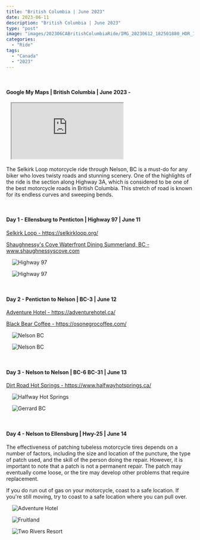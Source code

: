 ```yaml
---
title: "British Columbia | June 2023"
date: 2023-06-11
description: "British Columbia | June 2023"
type: "post"
image: "images/202306CABritishColumbiaRide/IMG_20230612_182501880_HDR_1920x1080x75.jpg"
categories: 
  - "Ride"
tags:
  - "Canada"
  - "2023"
---
```


<!-- Start ******************** MyMap01 ******************** Start -->	
<br>	
<h4>	
	Google My Maps | British Columbia | June 2023 -
</h4>	
<div class="embed-responsive embed-responsive-1by1">	
   <iframe 	
        src="https://www.google.com/maps/d/embed?mid=11oBn_qP6SPX_1KLEfuEPFAKZvYwlvOE&ehbc=2E312F"
        title=	"Google My Maps"
        loading="lazy"
    > 	
    </iframe>	
</div>
<p>
The Selkirk Loop motorcycle ride through Nelson, BC is a must-do for any biker who loves twisty roads and stunning scenery. One of the highlights of the ride is the section along Highway 3A, which is considered to be one of the best motorcycle roads in British Columbia. This stretch of road is known for its endless curves and sweeping bends.
</p>
<!-- End ******************** MyMap01 ******************* End -->
<!-- Start ******************** Item01 ******************** Start -->	
<br>	
<h4>	
	Day 1 - Ellensburg to Penticton | Highway 97 | June 11
</h4>	
<p>	
  <a 
    href=https://selkirkloop.org/
    target="_blank">	
    Selkirk Loop - https://selkirkloop.org/
  </a>
</p>
<p>	
  <a 
    href=www.shaughnessyscove.com
    target="_blank">	
    Shaughnessy's Cove Waterfront Dining Summerland, BC - www.shaughnessyscove.com
  </a>
</p>
<p>	
    <img 	
      src=	"/images/202306CABritishColumbiaRide/IMG_20230611_155119083_HDR_1920x1080x75.jpg"
      alt=	"Highway 97"
      loading= "lazy"
    >	
</p>
<p>	
    <img 	
      src=	"/images/202306CABritishColumbiaRide/IMG_20230611_182259879_HDR_1920x1080x75.jpg"
      alt=	"Highway 97"
      loading= "lazy"
    >	
</p>

<!-- End ******************** Item01 ******************** End -->	
<!-- Start ******************** Item02 ******************** Start -->	
<br>	
<h4>	
	Day 2 - Penticton to Nelson | BC-3 | June 12
</h4>	
<p>	
  <a 
    href=https://adventurehotel.ca/
    target="_blank">	
    Adventure Hotel - https://adventurehotel.ca/
  </a>
</p>
<p>	
  <a 
    href=https://osonegrocoffee.com/
    target="_blank">	
    Black Bear Coffee - https://osonegrocoffee.com/
  </a>
</p>
<p>	
    <img 	
      src=	"/images/202306CABritishColumbiaRide/IMG_20230612_183201577_1920x1080x75.jpg"
      alt=	"Nelson BC"
      loading= "lazy"
    >	
</p>
<p>	
    <img 	
      src=	"/images/202306CABritishColumbiaRide/IMG_20230613_074430784_HDR_1920x1080x75.jpg"
      alt=	"Nelson BC"
      loading= "lazy"
    >	
</p>

<!-- End ******************** Item02 ******************** End -->	
<!-- Start ******************** Item03 ******************** Start -->	
<br>	
<h4>	
	Day 3 - Nelson to Nelson | BC-6 BC-31 | June 13
</h4>	
<p>	
  <a 
    href=https://www.halfwayhotsprings.ca/
    target="_blank">	
    Dirt Road Hot Springs - https://www.halfwayhotsprings.ca/
  </a>
</p>
<p>	
    <img 	
      src=	"/images/202306CABritishColumbiaRide/IMG_20230613_112731419_1920x1080x75.jpg"
      alt=	"Halfway Hot Springs"
      loading= "lazy"
    >	
</p>
<p>	
    <img 	
      src=	"/images/202306CABritishColumbiaRide/IMG_20230613_153209484_1920x1080x75.jpg"
      alt=	"Gerrard BC"
      loading= "lazy"
    >	
</p>
<!-- End ******************** Item03 ******************** End -->
<!-- Start ******************** Item04 ******************** Start -->	
<br>	
<h4>	
	Day 4 - Nelson to Ellensburg | Hwy-25 | June 14
</h4>	
<p>
The effectiveness of patching tubeless motorcycle tires depends on a number of factors, including the size and location of the puncture, the type of patch used, and the skill of the person doing the repair. However, it is important to note that a patch is not a permanent repair. The patch may eventually come loose, or the tire may develop other problems that require replacement.

If you do run out of gas on your motorcycle, coast to a safe location. If you're still moving, try to coast to a safe location where you can pull over.
</p>
<p>	
    <img 	
      src=	"/images/202306CABritishColumbiaRide/IMG_20230614_075946414_1920x1080x75.jpg"
      alt=	"Adventure Hotel"
      loading= "lazy"
    >	
</p>
<p>	
    <img 	
      src=	"/images/202306CABritishColumbiaRide/IMG_20230614_121416805_HDR_1920x1080x75.jpg"
      alt=	"Fruitland"
      loading= "lazy"
    >	
</p>
<p>	
    <img 	
      src=	"/images/202306CABritishColumbiaRide/IMG_20230614_132322389_HDR_1920x1080x75.jpg"
      alt=	"Two Rivers Resort"
      loading= "lazy"
    >	
</p>

<!-- End ******************** Item04 ******************** End -->
